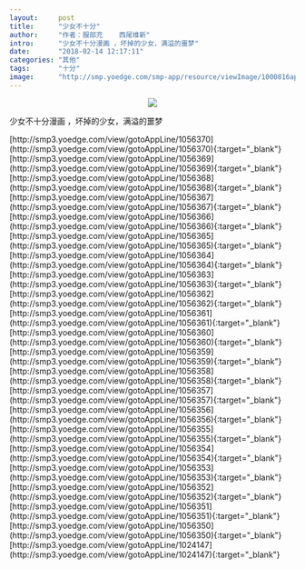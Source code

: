 ```yaml
---
layout:     post
title:      "少女不十分"
author:     "作者：服部充    西尾维新"
intro:      "少女不十分漫画 ，坏掉的少女，满溢的噩梦"
date:       "2018-02-14 12:17:11"
categories: "其他"
tags:       "十分"
image:      "http://smp.yoedge.com/smp-app/resource/viewImage/1000816appline.png"
---
```

<div style="text-align: center">
<p><img src="http://smp.yoedge.com/smp-app/resource/viewImage/1000816appline.png"/></p>
</div>
<p class="post-meta">
<span>少女不十分漫画 ，坏掉的少女，满溢的噩梦</span>
</p>
[http://smp3.yoedge.com/view/gotoAppLine/1056370](http://smp3.yoedge.com/view/gotoAppLine/1056370){:target="_blank"}
[http://smp3.yoedge.com/view/gotoAppLine/1056369](http://smp3.yoedge.com/view/gotoAppLine/1056369){:target="_blank"}
[http://smp3.yoedge.com/view/gotoAppLine/1056368](http://smp3.yoedge.com/view/gotoAppLine/1056368){:target="_blank"}
[http://smp3.yoedge.com/view/gotoAppLine/1056367](http://smp3.yoedge.com/view/gotoAppLine/1056367){:target="_blank"}
[http://smp3.yoedge.com/view/gotoAppLine/1056366](http://smp3.yoedge.com/view/gotoAppLine/1056366){:target="_blank"}
[http://smp3.yoedge.com/view/gotoAppLine/1056365](http://smp3.yoedge.com/view/gotoAppLine/1056365){:target="_blank"}
[http://smp3.yoedge.com/view/gotoAppLine/1056364](http://smp3.yoedge.com/view/gotoAppLine/1056364){:target="_blank"}
[http://smp3.yoedge.com/view/gotoAppLine/1056363](http://smp3.yoedge.com/view/gotoAppLine/1056363){:target="_blank"}
[http://smp3.yoedge.com/view/gotoAppLine/1056362](http://smp3.yoedge.com/view/gotoAppLine/1056362){:target="_blank"}
[http://smp3.yoedge.com/view/gotoAppLine/1056361](http://smp3.yoedge.com/view/gotoAppLine/1056361){:target="_blank"}
[http://smp3.yoedge.com/view/gotoAppLine/1056360](http://smp3.yoedge.com/view/gotoAppLine/1056360){:target="_blank"}
[http://smp3.yoedge.com/view/gotoAppLine/1056359](http://smp3.yoedge.com/view/gotoAppLine/1056359){:target="_blank"}
[http://smp3.yoedge.com/view/gotoAppLine/1056358](http://smp3.yoedge.com/view/gotoAppLine/1056358){:target="_blank"}
[http://smp3.yoedge.com/view/gotoAppLine/1056357](http://smp3.yoedge.com/view/gotoAppLine/1056357){:target="_blank"}
[http://smp3.yoedge.com/view/gotoAppLine/1056356](http://smp3.yoedge.com/view/gotoAppLine/1056356){:target="_blank"}
[http://smp3.yoedge.com/view/gotoAppLine/1056355](http://smp3.yoedge.com/view/gotoAppLine/1056355){:target="_blank"}
[http://smp3.yoedge.com/view/gotoAppLine/1056354](http://smp3.yoedge.com/view/gotoAppLine/1056354){:target="_blank"}
[http://smp3.yoedge.com/view/gotoAppLine/1056353](http://smp3.yoedge.com/view/gotoAppLine/1056353){:target="_blank"}
[http://smp3.yoedge.com/view/gotoAppLine/1056352](http://smp3.yoedge.com/view/gotoAppLine/1056352){:target="_blank"}
[http://smp3.yoedge.com/view/gotoAppLine/1056351](http://smp3.yoedge.com/view/gotoAppLine/1056351){:target="_blank"}
[http://smp3.yoedge.com/view/gotoAppLine/1056350](http://smp3.yoedge.com/view/gotoAppLine/1056350){:target="_blank"}
[http://smp3.yoedge.com/view/gotoAppLine/1024147](http://smp3.yoedge.com/view/gotoAppLine/1024147){:target="_blank"}


